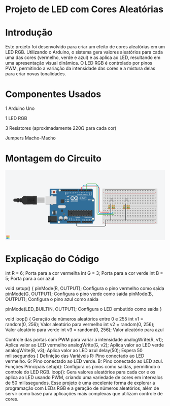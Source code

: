 # Projeto de LED com Cores Aleatórias
# Introdução
Este projeto foi desenvolvido para criar um efeito de cores aleatórias em um LED RGB.
Utilizando o Arduino, o sistema gera valores aleatórios para cada uma das cores 
(vermelho, verde e azul) e as aplica ao LED, resultando em uma apresentação visual dinâmica.
O LED RGB é controlado por pinos PWM, permitindo a variação da intensidade das cores
e a mistura delas para criar novas tonalidades.

# Componentes Usados

1 Arduino Uno

1 LED RGB

3 Resistores (aproximadamente 220Ω para cada cor)

Jumpers Macho-Macho

# Montagem do Circuito
![Imagem do Circuito](leds_aleatorios.png)

# Explicação do Código

int R = 6;  Porta para a cor vermelha
int G = 3;  Porta para a cor verde
int B = 5; Porta para a cor azul

void setup() {
    pinMode(R, OUTPUT);           Configura o pino vermelho como saída
    pinMode(G, OUTPUT);           Configura o pino verde como saída
    pinMode(B, OUTPUT);           Configura o pino azul como saída
    
pinMode(LED_BUILTIN, OUTPUT);  Configura o LED embutido como saída
}

void loop() {
     Geração de números aleatórios entre 0 e 255
    int v1 = random(0, 256);      Valor aleatório para vermelho
    int v2 = random(0, 256);      Valor aleatório para verde
    int v3 = random(0, 256);      Valor aleatório para azul
    
 Controle das portas com PWM para variar a intensidade
 analogWrite(R, v1);            Aplica valor ao LED vermelho
analogWrite(G, v2);            Aplica valor ao LED verde
 analogWrite(B, v3);            Aplica valor ao LED azul
 delay(50);                     Espera 50 milissegundos
}
Definição das Variáveis
R: Pino conectado ao LED vermelho.
G: Pino conectado ao LED verde.
B: Pino conectado ao LED azul.
Funções Principais
setup(): Configura os pinos como saídas, permitindo o controle do LED RGB.
loop(): Gera valores aleatórios para cada cor e os aplica ao LED usando PWM, criando uma variedade de cores em intervalos de 50 milissegundos.
Esse projeto é uma excelente forma de explorar a programação com LEDs RGB e a geração de números aleatórios, além de servir como base para aplicações mais complexas que utilizam controle de cores.
